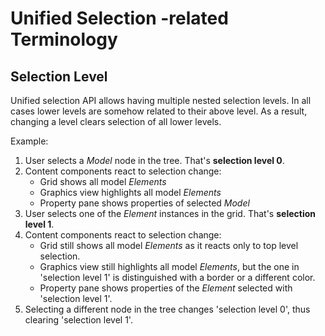 # Unified Selection -related Terminology

## Selection Level

Unified selection API allows having multiple nested selection levels. In all
cases lower levels are somehow related to their above level. As a result,
changing a level clears selection of all lower levels.

Example:
1. User selects a *Model* node in the tree. That's **selection level 0**.
2. Content components react to selection change:
   - Grid shows all model *Elements*
   - Graphics view highlights all model *Elements*
   - Property pane shows properties of selected *Model*
3. User selects one of the *Element* instances in the grid. That's
**selection level 1**.
4. Content components react to selection change:
   - Grid still shows all model *Elements* as it reacts only to top level
   selection.
   - Graphics view still highlights all model *Elements*, but the one in
   'selection level 1' is distinguished with a border or a different color.
   - Property pane shows properties of the *Element* selected with 'selection
   level 1'.
5. Selecting a different node in the tree changes 'selection level 0', thus
clearing 'selection level 1'.
